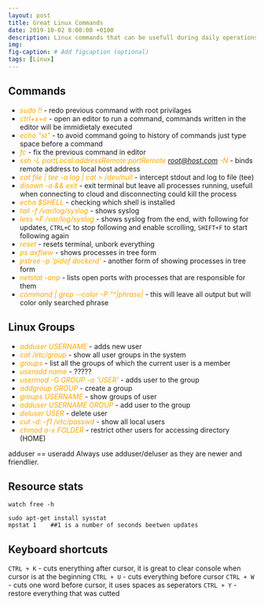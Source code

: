 ```yaml
---
layout: post
title: Great Linux Commands
date: 2019-10-02 8:00:00 +0100
description: Linux commands that can be usefull during daily operations
img: 
fig-caption: # Add figcaption (optional)
tags: [Linux]
---
```


## Commands

+ <span style="color:orange"><i>sudo !!</i></span> - redo previous command with root privilages
+ <span style="color:orange"><i>ctrl+x+e</i></span> - open an editor to run a command, commands written in the editor will be immidietaly executed
+ <span style="color:orange"><i> echo "st"</i></span> - to avoid command going to history of commands just type space before a command
+ <span style="color:orange"><i>fc</i></span> - fix the previous command in editor
+ <span style="color:orange"><i>ssh -L portLocal:addressRemote:portRemote root@host.com -N</i></span> - binds remote address to local host address
+ <span style="color:orange"><i>cat file | tee -a log | cat > /dev/null</i></span> - intercept stdout and log to file (tee)
+ <span style="color:orange"><i>disown -a && exit</i></span> - exit terminal but leave all processes running, usefull when connecting to cloud and disconnecting could kill the process
+ <span style="color:orange"><i>echo $SHELL</i></span> - checking which shell is installed
+ <span style="color:orange"><i>tail -f /var/log/syslog</i></span> - shows syslog
+ <span style="color:orange"><i>less +F /var/log/syslog</i></span> - shows syslog from the end, with following for updates, `CTRL+C` to stop following and enable scrolling, `SHIFT+F` to start following again
+ <span style="color:orange"><i>reset</i></span> - resets terminal, unbork everything
+ <span style="color:orange"><i>ps axflww</i></span> - shows processes in tree form
+ <span style="color:orange"><i>pstree -p 'pidof dockerd'</i></span> - another form of showing processes in tree form
+ <span style="color:orange"><i>netstat -anp</i></span> - lists open ports with processes that are responsible for them
+ <span style="color:orange">*command | grep --color -P "^|phrase|*</span> - this will leave all output but will color only searched phrase


## Linux Groups

+ <span style="color:orange"><i>adduser USERNAME</i></span> - adds new user
+ <span style="color:orange"><i>cat /etc/group</i></span> - show all user groups in the system
+ <span style="color:orange"><i>groups</i></span> - list all the groups of which the current user is a member
+ <span style="color:orange"><i>useradd name</i></span> - ????? 
+ <span style="color:orange"><i>usermod -G GROUP -a 'USER'</i></span> - adds user to the group 
+ <span style="color:orange"><i>addgroup GROUP</i></span> - create a group
+ <span style="color:orange"><i>groups USERNAME</i></span> - show groups of user
+ <span style="color:orange"><i>adduser USERNAME GROUP</i></span> - add user to the group 
+ <span style="color:orange"><i>deluser USER</i></span> - delete user
+ <span style="color:orange"><i>cut -d: -f1 /etc/passwd</i></span> - show all local users
+ <span style="color:orange"><i>chmod o-x FOLDER</i></span> - restrict other users for accessing directory (HOME)


adduser == useradd
Always use adduser/deluser as they are newer and friendlier.

## Resource stats

```
watch free -h

sudo apt-get install sysstat 
mpstat 1    ##1 is a number of seconds beetwen updates
```


## Keyboard shortcuts

`CTRL + K` - cuts enerything after cursor, it is great to clear console when cursor is at the beginning
`CTRL + U` - cuts everything before cursor
`CTRL + W` - cuts one word before cursor, it uses spaces as seperators
`CTRL + Y` - restore everything that was cutted
